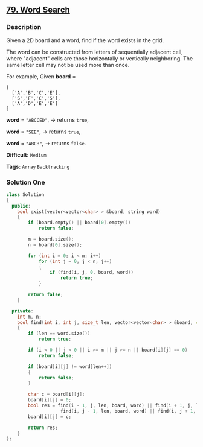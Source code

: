 ## [79. Word Search](https://leetcode.com/problems/word-search/description/)

### Description

Given a 2D board and a word, find if the word exists in the grid.

The word can be constructed from letters of sequentially adjacent cell, where "adjacent" cells are those horizontally or vertically neighboring. The same letter cell may not be used more than once.

For example,
Given **board** = 

```
[
  ['A','B','C','E'],
  ['S','F','C','S'],
  ['A','D','E','E']
]
```

**word** = `"ABCCED"`, -> returns `true`,

**word** = `"SEE"`, -> returns `true`,

**word** = `"ABCB"`, -> returns `false`.



**Difficult:** `Medium`

**Tags:** `Array` `Backtracking`



### Solution One

```c++
class Solution
{
  public:
    bool exist(vector<vector<char> > &board, string word)
    {
        if (board.empty() || board[0].empty())
            return false;

        m = board.size();
        n = board[0].size();

        for (int i = 0; i < m; i++)
            for (int j = 0; j < n; j++)
            {
                if (find(i, j, 0, board, word))
                    return true;
            }

        return false;
    }

  private:
    int m, n;
    bool find(int i, int j, size_t len, vector<vector<char> > &board, const string &word)
    {        
        if (len == word.size())
            return true;

        if (i < 0 || j < 0 || i >= m || j >= n || board[i][j] == 0)
            return false;

        if (board[i][j] != word[len++])
        {
            return false;
        }

        char c = board[i][j];
        board[i][j] = 0;
        bool res = find(i - 1, j, len, board, word) || find(i + 1, j, len, board, word) ||
                    find(i, j - 1, len, board, word) || find(i, j + 1, len, board, word);
        board[i][j] = c;

        return res;
    }
};
```



